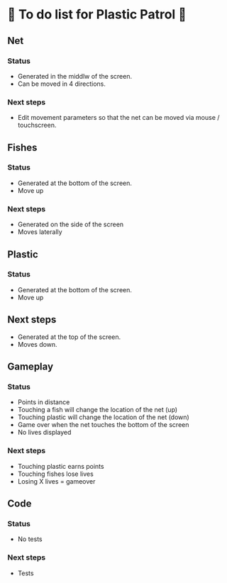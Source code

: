 # 🌊 To do list for Plastic Patrol 🐠  

## Net

### Status
- Generated in the middlw of the screen.
- Can be moved in 4 directions.

### Next steps
- Edit movement parameters so that the net can be moved via mouse / touchscreen.

## Fishes

### Status

- Generated at the bottom of the screen.
- Move up 

### Next steps

- Generated on the side of the screen
- Moves laterally

## Plastic

### Status
- Generated at the bottom of the screen.
- Move up 

## Next steps
- Generated at the top of the screen.
- Moves down.

## Gameplay

### Status
- Points in distance
- Touching a fish will change the location of the net (up)
- Touching plastic will change the location of the net (down)
- Game over when the net touches the bottom of the screen
- No lives displayed

### Next steps
- Touching plastic earns points
- Touching fishes lose lives
- Losing X lives = gameover

## Code

### Status

- No tests

### Next steps

- Tests